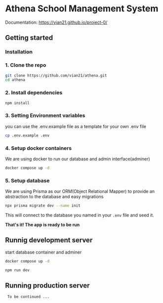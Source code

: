 # Athena School Management System

Documentation: https://vian21.github.io/project-0/

## Getting started

### Installation

### 1. Clone the repo

```sh
git clone https://github.com/vian21/athena.git
cd athena
```

### 2. Install dependencies

```sh
npm install
```

### 3. Setting Environment variables

you can use the .env.example file as a template for your own .env file

```sh
cp .env.example .env
```

### 4. Setup docker containers

We are using docker to run our database and admin interface(adminer)

```sh
docker compose up -d
```

### 5. Setup database

We are using Prisma as our ORM(Object Relational Mapper) to provide an abstraction to the database and easy migrations

```sh
npx prisma migrate dev --name init
```

This will connect to the database you named in your `.env` file and seed it.

**That's it! The app is ready to be run**

## Runnig development server

start database container and adminer

```sh
docker compose up -d
```

```sh
npm run dev
```

## Running production server

```
 To be continued ...
```
